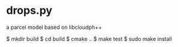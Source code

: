 drops.py
========

a parcel model based on libcloudph++


  $ mkdir build
  $ cd build
  $ cmake ..
  $ make test
  $ sudo make install

